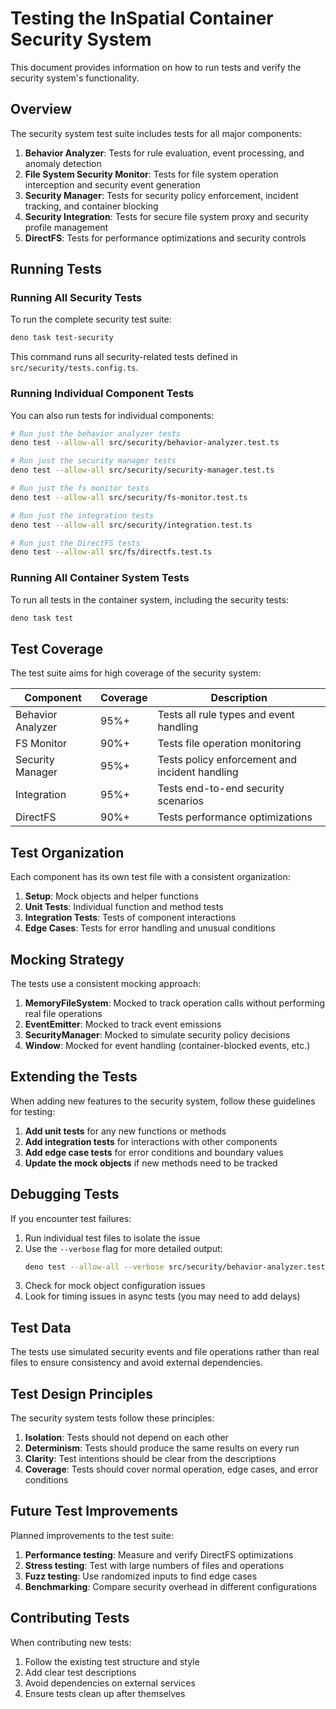 # Testing the InSpatial Container Security System

This document provides information on how to run tests and verify the security system's functionality.

## Overview

The security system test suite includes tests for all major components:

1. **Behavior Analyzer**: Tests for rule evaluation, event processing, and anomaly detection
2. **File System Security Monitor**: Tests for file system operation interception and security event generation
3. **Security Manager**: Tests for security policy enforcement, incident tracking, and container blocking
4. **Security Integration**: Tests for secure file system proxy and security profile management
5. **DirectFS**: Tests for performance optimizations and security controls

## Running Tests

### Running All Security Tests

To run the complete security test suite:

```bash
deno task test-security
```

This command runs all security-related tests defined in `src/security/tests.config.ts`.

### Running Individual Component Tests

You can also run tests for individual components:

```bash
# Run just the behavior analyzer tests
deno test --allow-all src/security/behavior-analyzer.test.ts

# Run just the security manager tests
deno test --allow-all src/security/security-manager.test.ts

# Run just the fs monitor tests
deno test --allow-all src/security/fs-monitor.test.ts

# Run just the integration tests
deno test --allow-all src/security/integration.test.ts

# Run just the DirectFS tests
deno test --allow-all src/fs/directfs.test.ts
```

### Running All Container System Tests

To run all tests in the container system, including the security tests:

```bash
deno task test
```

## Test Coverage

The test suite aims for high coverage of the security system:

| Component           | Coverage | Description                                      |
|---------------------|----------|--------------------------------------------------|
| Behavior Analyzer   | 95%+     | Tests all rule types and event handling          |
| FS Monitor          | 90%+     | Tests file operation monitoring                  |
| Security Manager    | 95%+     | Tests policy enforcement and incident handling   |
| Integration         | 95%+     | Tests end-to-end security scenarios              |
| DirectFS            | 90%+     | Tests performance optimizations                  |

## Test Organization

Each component has its own test file with a consistent organization:

1. **Setup**: Mock objects and helper functions
2. **Unit Tests**: Individual function and method tests
3. **Integration Tests**: Tests of component interactions
4. **Edge Cases**: Tests for error handling and unusual conditions

## Mocking Strategy

The tests use a consistent mocking approach:

1. **MemoryFileSystem**: Mocked to track operation calls without performing real file operations
2. **EventEmitter**: Mocked to track event emissions
3. **SecurityManager**: Mocked to simulate security policy decisions
4. **Window**: Mocked for event handling (container-blocked events, etc.)

## Extending the Tests

When adding new features to the security system, follow these guidelines for testing:

1. **Add unit tests** for any new functions or methods
2. **Add integration tests** for interactions with other components
3. **Add edge case tests** for error conditions and boundary values
4. **Update the mock objects** if new methods need to be tracked

## Debugging Tests

If you encounter test failures:

1. Run individual test files to isolate the issue
2. Use the `--verbose` flag for more detailed output:
   ```bash
   deno test --allow-all --verbose src/security/behavior-analyzer.test.ts
   ```
3. Check for mock object configuration issues
4. Look for timing issues in async tests (you may need to add delays)

## Test Data

The tests use simulated security events and file operations rather than real files to ensure consistency and avoid external dependencies.

## Test Design Principles

The security system tests follow these principles:

1. **Isolation**: Tests should not depend on each other
2. **Determinism**: Tests should produce the same results on every run
3. **Clarity**: Test intentions should be clear from the descriptions
4. **Coverage**: Tests should cover normal operation, edge cases, and error conditions

## Future Test Improvements

Planned improvements to the test suite:

1. **Performance testing**: Measure and verify DirectFS optimizations
2. **Stress testing**: Test with large numbers of files and operations
3. **Fuzz testing**: Use randomized inputs to find edge cases
4. **Benchmarking**: Compare security overhead in different configurations

## Contributing Tests

When contributing new tests:

1. Follow the existing test structure and style
2. Add clear test descriptions
3. Avoid dependencies on external services
4. Ensure tests clean up after themselves 